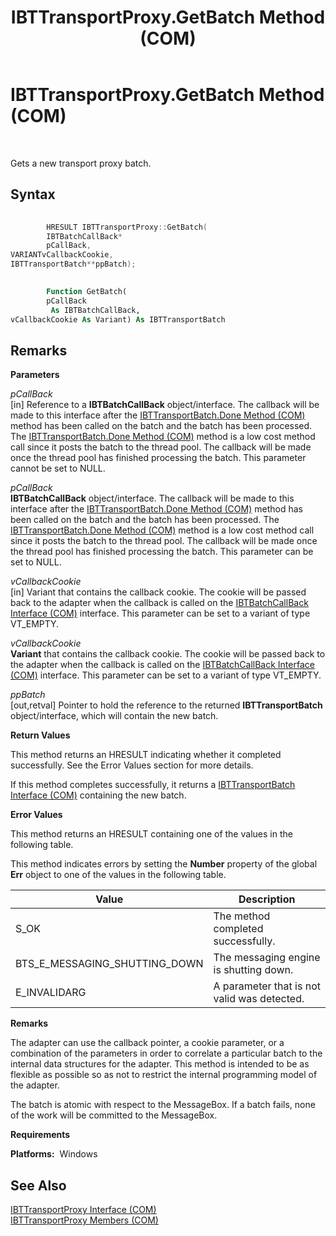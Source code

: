 ﻿---
title: IBTTransportProxy.GetBatch Method (COM)
TOCTitle: IBTTransportProxy.GetBatch Method (COM)
ms:assetid: 484a32a6-be4c-4d6e-8457-2a6e94996daf
ms:mtpsurl: https://msdn.microsoft.com/en-us/library/Aa559926(v=BTS.80)
ms:contentKeyID: 51527736
ms.date: 08/30/2017
mtps_version: v=BTS.80
dev_langs:
- c++
- vb
---

# IBTTransportProxy.GetBatch Method (COM)

 

Gets a new transport proxy batch.

## Syntax

``` c++
  
        HRESULT IBTTransportProxy::GetBatch(  
        IBTBatchCallBack*  
        pCallBack,  
VARIANTvCallbackCookie,  
IBTTransportBatch**ppBatch);  
```

``` vb
  
        Function GetBatch(  
        pCallBack  
         As IBTBatchCallBack,  
vCallbackCookie As Variant) As IBTTransportBatch  
```

## Remarks

**Parameters**

*pCallBack*  
\[in\] Reference to a **IBTBatchCallBack** object/interface. The callback will be made to this interface after the [IBTTransportBatch.Done Method (COM)](ibttransportbatch-done-method-com.md) method has been called on the batch and the batch has been processed. The [IBTTransportBatch.Done Method (COM)](ibttransportbatch-done-method-com.md) method is a low cost method call since it posts the batch to the thread pool. The callback will be made once the thread pool has finished processing the batch. This parameter cannot be set to NULL.

*pCallBack*  
**IBTBatchCallBack** object/interface. The callback will be made to this interface after the [IBTTransportBatch.Done Method (COM)](ibttransportbatch-done-method-com.md) method has been called on the batch and the batch has been processed. The [IBTTransportBatch.Done Method (COM)](ibttransportbatch-done-method-com.md) method is a low cost method call since it posts the batch to the thread pool. The callback will be made once the thread pool has finished processing the batch. This parameter can be set to NULL.

*vCallbackCookie*  
\[in\] Variant that contains the callback cookie. The cookie will be passed back to the adapter when the callback is called on the [IBTBatchCallBack Interface (COM)](ibtbatchcallback-interface-com.md) interface. This parameter can be set to a variant of type VT\_EMPTY.

*vCallbackCookie*  
**Variant** that contains the callback cookie. The cookie will be passed back to the adapter when the callback is called on the [IBTBatchCallBack Interface (COM)](ibtbatchcallback-interface-com.md) interface. This parameter can be set to a variant of type VT\_EMPTY.

*ppBatch*  
\[out,retval\] Pointer to hold the reference to the returned **IBTTransportBatch** object/interface, which will contain the new batch.

**Return Values**

This method returns an HRESULT indicating whether it completed successfully. See the Error Values section for more details.

If this method completes successfully, it returns a [IBTTransportBatch Interface (COM)](ibttransportbatch-interface-com.md) containing the new batch.

**Error Values**

This method returns an HRESULT containing one of the values in the following table.

This method indicates errors by setting the **Number** property of the global **Err** object to one of the values in the following table.

<table>
<thead>
<tr class="header">
<th>Value</th>
<th>Description</th>
</tr>
</thead>
<tbody>
<tr class="odd">
<td>S_OK</td>
<td>The method completed successfully.</td>
</tr>
<tr class="even">
<td>BTS_E_MESSAGING_SHUTTING_DOWN</td>
<td>The messaging engine is shutting down.</td>
</tr>
<tr class="odd">
<td>E_INVALIDARG</td>
<td>A parameter that is not valid was detected.</td>
</tr>
</tbody>
</table>


**Remarks**

The adapter can use the callback pointer, a cookie parameter, or a combination of the parameters in order to correlate a particular batch to the internal data structures for the adapter. This method is intended to be as flexible as possible so as not to restrict the internal programming model of the adapter.

The batch is atomic with respect to the MessageBox. If a batch fails, none of the work will be committed to the MessageBox.

**Requirements**

**Platforms:**  Windows

## See Also

[IBTTransportProxy Interface (COM)](ibttransportproxy-interface-com.md)  
[IBTTransportProxy Members (COM)](ibttransportproxy-members-com.md)

